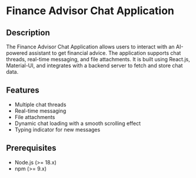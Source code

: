 # Finance Advisor Chat Application

## Description

The Finance Advisor Chat Application allows users to interact with an AI-powered assistant to get financial advice. The application supports chat threads, real-time messaging, and file attachments. It is built using React.js, Material-UI, and integrates with a backend server to fetch and store chat data.

## Features

- Multiple chat threads
- Real-time messaging
- File attachments
- Dynamic chat loading with a smooth scrolling effect
- Typing indicator for new messages

## Prerequisites

- Node.js (>= 18.x)
- npm (>= 9.x)
